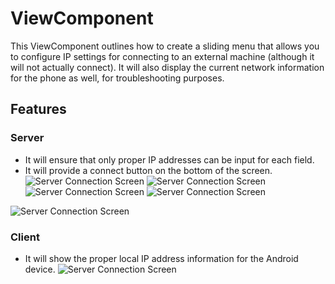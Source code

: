 # ViewComponent
This ViewComponent outlines how to create a sliding menu that allows you to configure IP settings for connecting to an external machine (although it will not actually connect). It will also display the current network information for the phone as well, for troubleshooting purposes.

## Features
### Server
* It will ensure that only proper IP addresses can be input for each field.
* It will provide a connect button on the bottom of the screen.
![Server Connection Screen](https://github.com/l50/ViewComponent/blob/master/Screenshots/1.png "Server Settings")
![Server Connection Screen](https://github.com/l50/ViewComponent/blob/master/Screenshots/2.png "IP input validation")
![Server Connection Screen](https://github.com/l50/ViewComponent/blob/master/Screenshots/2.png "Subnet input validation")
![Server Connection Screen](https://github.com/l50/ViewComponent/blob/master/Screenshots/5.png "All fields filled out")

![Server Connection Screen](https://github.com/l50/ViewComponent/blob/master/Screenshots/6.png "Sliding menu")


### Client
* It will show the proper local IP address information for the Android device.
![Server Connection Screen](https://github.com/l50/ViewComponent/blob/master/Screenshots/7.png "Client IP Settings")
